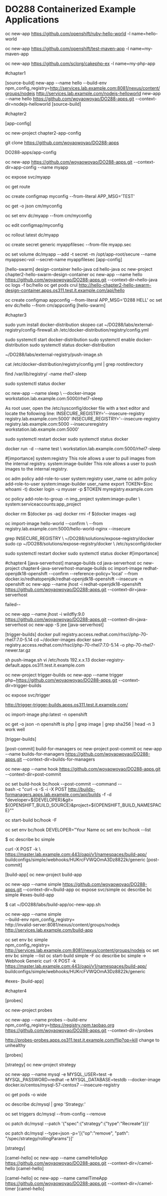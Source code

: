 # DO288 Containerized Example Applications

oc new-app https://github.com/openshift/ruby-hello-world -l name=hello-world

oc new-app https://github.com/openshift/test-maven-app -l name=my-maven-app

oc new-app https://github.com/sclorg/cakephp-ex -l name=my-php-app


#chapter1

[source-build]
new-app --name hello --build-env npm_config_registry=http://services.lab.example.com:8081/nexus/content/groups/nodejs http://services.lab.example.com/nodejs-helloworld 
new-app --name hello  https://github.com/woyaowoyao/DO288-apps.git --context-dir=nodejs-helloworld
[source-build]

#chapter2

[app-config]

oc new-project  chapter2-app-config 

git clone https://github.com/woyaowoyao/DO288-apps

DO288-apps/app-config

oc new-app https://github.com/woyaowoyao/DO288-apps.git --context-dir=app-config --name myapp 

oc expose svc/myapp

oc get route

oc create configmap myconfig --from-literal APP_MSG='TEST'

oc get -o json cm/myconfig

oc set env dc/myapp --from cm/myconfig

oc edit configmap/myconfig

 oc rollout latest dc/myapp 

oc create secret generic myappfilesec  --from-file myapp.sec 
 
oc set volume dc/myapp --add  -t secret -m /opt/app-root/secure --name myappsec-vol --secret-name myappfilesec 
[app-config]

[hello-swarm]  design-container
hello-java 
cd hello-java
oc new-project chapter2-hello-swarm-design-container
oc new-app --name hello https://github.com/woyaowoyao/DO288-apps.git --context-dir=hello-java 
oc logs -f bc/hello
oc get pods 
crul http://hello-chapter2-hello-swarm-design-container.apps.os311.test.it.example.com/api/hello

oc create configmap appconfig --from-literal APP_MSG='D288 HELL'
oc set env dc/hello --from cm/appconfig
[hello-swarm]

#chapter3

 sudo yum install docker-distribution skopeo 
  cat ~/DO288/labs/external-registry/config-firewall.sh 
/etc/docker-distribution/registry/config.yml 

 sudo systemctl start docker-distribution 
 sudo systemctl enable docker-distribution 
 sudo systemctl status docker-distribution 
 
 ~/DO288/labs/external-registry/push-image.sh 
 
 cat /etc/docker-distribution/registry/config.yml     | grep rootdirectory 
 
  find /var/lib/registry/ -name rhel7-sleep 
  
  sudo systemctl status docker 
  
  
  oc new-app --name sleep \    --docker-image workstation.lab.example.com:5000/rhel7-sleep 
  
As root user, open the /etc/sysconfig/docker
 file with a text editor and locate the following line:
INSECURE_REGISTRY='--insecure-registry registry.lab.example.com:5000'
INSECURE_REGISTRY='--insecure-registry registry.lab.example.com:5000 --insecureregistry workstation.lab.example.com:5000'

sudo systemctl restart docker
sudo systemctl status docker 

 docker run -d --name test \    workstation.lab.example.com:5000/rhel7-sleep 
 
#[importance]
system:registry 
This role allows a user to pull images from the internal registry.
system:image-builder 
This role allows a user to push images to the internal registry.

oc adm policy add-role-to-user system:registry user_name 
oc adm policy add-role-to-user system:image-builder user_name
export TOKEN=$(oc whoami -t)
docker login -u myuser -p $TOKEN myregistry.example.com

oc policy add-role-to-group -n img_project system:image-puller \    system:serviceaccounts:app_project

docker rm $(docker ps -aq)
docker rmi -f $(docker images -aq)

 oc import-image hello-world --confirm \    --from registry.lab.example.com:5000/hello-world-nginx --insecure 
 
grep INSECURE_REGISTRY \    ~/DO288/solutions/expose-registry/docker 
sudo cp ~/DO288/solutions/expose-registry/docker \    /etc/sysconfig/docker

sudo systemctl restart docker 
sudo systemctl status docker 
#[importance]


#chapter4
[java-serverhost]   manage-builds 
cd java-serverhost
oc new-project chapter4-java-serverhost-manage-builds 
oc import-image redhat-openjdk18-openshift --confirm  --reference-policy='local' --from docker.io/redhatopenjdk/redhat-openjdk18-openshift --insecure -n openshift
oc new-app --name jhost -i  redhat-openjdk18-openshift  https://github.com/woyaowoyao/DO288-apps.git --context-dir=java-serverhost 

failed--

oc new-app --name jhost -i  wildfly:9.0  https://github.com/woyaowoyao/DO288-apps.git --context-dir=java-serverhost 
oc new-app -S jee
[java-serverhost]  

[trigger-builds]
docker pull  registry.access.redhat.com/rhscl/php-70-rhel7:7.0-5.14
cd ~/docker-images
docker save registry.access.redhat.com/rhscl/php-70-rhel7:7.0-5.14  -o  php-70-rhel7-newer.tar.gz

sh push-image.sh
vi /etc/hosts
192.x.x.13 docker-registry-default.apps.os311.test.it.example.com

 oc new-project trigger-builds
 oc new-app --name trigger  php~https://github.com/woyaowoyao/DO288-apps.git --context-dir=trigger-builds

 oc expose svc/trigger

http://trigger-trigger-builds.apps.os311.test.it.example.com/

 oc import-image php:latest -n openshift 

 oc get -o json -n openshift is php | grep image     | grep sha256 | head -n 3 
work well

[trigger-builds]

[post-commit]  build-for-managers 
oc new-project post-commit
oc new-app --name builds-for-managers https://github.com/woyaowoyao/DO288-apps.git --context-dir=builds-for-managers

oc new-app --name hook  https://github.com/woyaowoyao/DO288-apps.git --context-dir=post-commit

oc set build-hook bc/hook --post-commit --command -- \
    bash -c "curl -s -S -i -X POST http://builds-formanagers.apps.lab.example.com/api/builds -f -d \"developer=\${DEVELOPER}&git=\
	${OPENSHIFT_BUILD_SOURCE}&project=\${OPENSHIFT_BUILD_NAMESPACE}\""
	
oc start-build bc/hook -F 

oc set env bc/hook DEVELOPER="Your Name
 oc set env bc/hook --list 
 
 
 $ oc describe bc simple 
 
  curl -X POST -k \    https://master.lab.example.com:443/oapi/v1/namespaces/build-app/ buildconfigs/simple/webhooks/HUKrcFVWQOmA3Dz8822k/generic 
[post-commit]

[build-app]
 oc new-project build-app

oc new-app --name simple  https://github.com/woyaowoyao/DO288-apps.git --context-dir=/build-app
oc expose svc/simple
oc describe bc simple
#exes-build-app

$ cat ~/DO288/labs/build-app/oc-new-app.sh

oc new-app --name simple \
 --build-env npm_config_registry=\
http://invalid-server:8081/nexus/content/groups/nodejs \
 http://services.lab.example.com/build-app

 oc set env bc simple \
 npm_config_registry=\
http://services.lab.example.com:8081/nexus/content/groups/nodejs
oc set env bc simple --list
oc start-build simple -F
 oc describe bc simple
-> Webhook Generic
 curl -X POST -k \
 https://master.lab.example.com:443/oapi/v1/namespaces/build-app/
buildconfigs/simple/webhooks/HUKrcFVWQOmA3Dz8822k/generic

 
#exes-
[build-app]


#chapter4

[probes]

oc new-project probes

oc new-app --name probes    --build-env npm_config_registry=https://registry.npm.taobao.org https://github.com/woyaowoyao/DO288-apps.git --context-dir=/probes

http://probes-probes.apps.os311.test.it.example.com/flip?op=kill
change to unhealthy

[probes]

[strategy]
oc new-project strategy

 oc new-app --name mysql  -e MYSQL_USER=test -e MYSQL_PASSWORD=redhat -e MYSQL_DATABASE=testdb  --docker-image docker.io/centos/mysql-57-centos7  --insecure-registry

oc get pods -o wide 

oc describe dc/mysql | grep 'Strategy:' 

 oc set triggers dc/mysql --from-config --remove 

 oc patch dc/mysql --patch  '{"spec":{"strategy":{"type":"Recreate"}}}' 

 oc patch dc/mysql --type=json    -p='[{"op":"remove", "path": "/spec/strategy/rollingParams"}]' 

[strategy]

[camel-hello]
oc new-app --name camelHelloApp  https://github.com/woyaowoyao/DO288-apps.git --context-dir=/camel-hello
[camel-hello]


[camel-hello]
oc new-app --name camelTimeApp  https://github.com/woyaowoyao/DO288-apps.git --context-dir=/camel-timer
 [camel-hello]